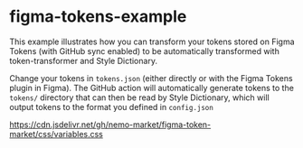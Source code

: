 # figma-tokens-example

This example illustrates how you can transform your tokens stored on Figma Tokens (with GitHub sync enabled) to be automatically transformed with token-transformer and Style Dictionary.

Change your tokens in `tokens.json` (either directly or with the Figma Tokens plugin in Figma). The GitHub action will automatically generate tokens to the `tokens/` directory that can then be read by Style Dictionary, which will output tokens to the format you defined in `config.json`


https://cdn.jsdelivr.net/gh/nemo-market/figma-token-market/css/variables.css

<link
  rel="stylesheet"
  href="https://cdn.jsdelivr.net/gh/nemo-market/figma-token-market/css/variables.css"
/>

